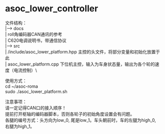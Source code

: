 # asoc_lower_controller 

文件结构：\
|--> docs \
| roll角编码器CAN通讯的参考 \
| C620电调说明书，带通信协议\
|--> src \
| /include/asoc_lower_platform.hpp 主控的头文件，将部分变量和初始化放置于此\
| asoc_lower_platform.cpp 下位机主控，输入为车身状态量，输出为各个轮的速度（电流控制）\

使用方式：\
cd ~/asoc-roma \
sudo ./asoc_lower_platform.sh

注意事项：\
请一定记得CAN口的接入顺序！\
提前打开枢轴的编码器脚本，否则各轮子的初始角度设置会有问题。\
各腿的编号方式：头方向为low_0, 尾是low_1。车头朝前时，车的左腿为high_0, 右腿为high_1。
